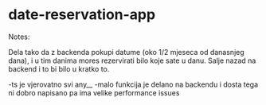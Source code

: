 # date-reservation-app

Notes:

Dela tako da z backenda pokupi datume (oko 1/2 mjeseca od danasnjeg dana), i u tim danima mores rezervirati bilo koje sate u danu. Salje nazad na backend i to bi bilo u kratko to.

-ts je vjerovatno svi any\_\_
-malo funkcija je delano na backendu i dosta tega ni dobro napisano pa ima velike performance issues
